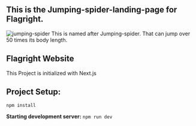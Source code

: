 ## This is the Jumping-spider-landing-page for Flagright.
![jumping-spider](https://user-images.githubusercontent.com/65467554/164798041-3b394da1-efae-4f65-a243-dceb9a99107b.jpg)
This is named after Jumping-spider. That can jump over 50 times its body length.

## **Flagright Website**
This Project is initialized with Next.js 

## **Project Setup:**
`npm install`

**Starting development server:** `npm run dev` 

